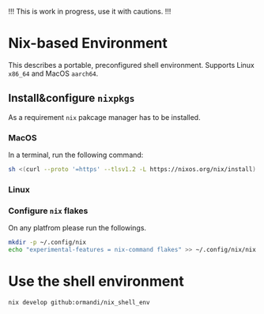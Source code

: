 !!! This is work in progress, use it with cautions. !!!

# Nix-based Environment

This describes a portable, preconfigured shell environment.
Supports Linux `x86_64` and MacOS `aarch64`.

## Install&configure `nixpkgs`

As a requirement `nix` pakcage manager has to be installed.

### MacOS

In a terminal, run the following command:

```bash
sh <(curl --proto '=https' --tlsv1.2 -L https://nixos.org/nix/install)
```

### Linux

### Configure `nix` flakes

On any platfrom please run the followings.

```bash
mkdir -p ~/.config/nix
echo "experimental-features = nix-command flakes" >> ~/.config/nix/nix.conf
```

# Use the shell environment

```bash
nix develop github:ormandi/nix_shell_env
```
